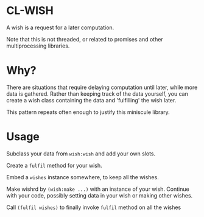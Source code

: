 # CL-WISH

A wish is a request for a later computation.

Note that this is not threaded, or related to promises and other multiprocessing libraries.

# Why?

There are situations that require delaying computation until later, while more data is gathered.  Rather than keeping track of the data yourself, you can create a wish class containing the data and 'fulfilling' the wish later.

This pattern repeats often enough to justify this miniscule library.

# Usage

Subclass your data from `wish:wish` and add your own slots.

Create a `fulfil` method for your wish.

Embed a `wishes` instance somewhere, to keep all the wishes.

Make wishrd by `(wish:make ...)` with an instance of your wish.  Continue with your code, possibly setting data in your wish or making other wishes.

Call `(fulfil wishes)` to finally invoke `fulfil` method on all the wishes




